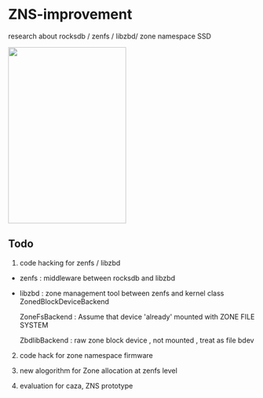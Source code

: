 # ZNS-improvement
research about rocksdb / zenfs / libzbd/ zone namespace SSD

<img src="https://user-images.githubusercontent.com/81512075/208292592-21d26151-34a6-4847-8c02-e8bf0ae9955e.png" width=240 height=360 /> 

## Todo 
1) code hacking for zenfs / libzbd
- zenfs : middleware between rocksdb and libzbd
- libzbd : zone management tool between zenfs and kernel
 class ZonedBlockDeviceBackend
  
  ZoneFsBackend : Assume that device 'already' mounted with ZONE FILE SYSTEM
  
  ZbdlibBackend : raw zone block device , not mounted , treat as file bdev
2) code hack for zone namespace firmware

3) new alogorithm for Zone allocation at zenfs level

4) evaluation for caza, ZNS prototype
